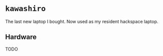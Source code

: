 # `kawashiro`

The last new laptop I bought.
Now used as my resident hackspace laptop.

## Hardware

TODO
